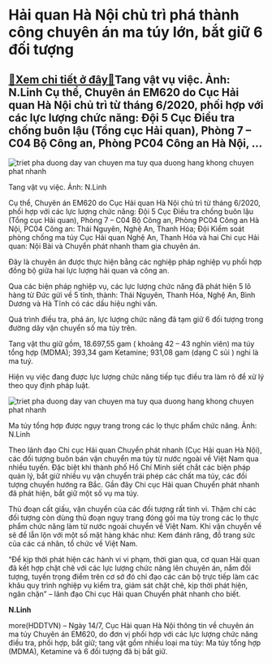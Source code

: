 Hải quan Hà Nội chủ trì phá thành công chuyên án ma túy lớn, bắt giữ 6 đối tượng
================================================================================

[:gift:Xem chi tiết ở đây:gift:](https://hddtvn.com/hai-quan-ha-noi-chu-tri-pha-thanh-cong-chuyen-an-ma-tuy-lon-bat-giu-6-doi-tuong/)Tang vật vụ việc. Ảnh: N.Linh Cụ thể, Chuyên án EM620 do Cục Hải quan Hà Nội chủ trì từ tháng 6/2020, phối hợp với các lực lượng chức năng: Đội 5 Cục Điều tra chống buôn lậu (Tổng cục Hải quan), Phòng 7 – C04 Bộ Công an, Phòng PC04 Công an Hà Nội, …
--------------------------------------------------------------------------------------------------------------------------------------------------------------------------------------------------------------------------------------------------------------










![triet pha duong day van chuyen ma tuy qua duong hang khong chuyen phat nhanh](https://haiquanonline.com.vn/stores/news_dataimages/linhntn/072020/14/13/in_article/2307_DSCF0292.jpg?rt=20200716085325 "Triệt phá đường dây vận chuyển ma túy qua đường hàng không chuyển phát nhanh")


Tang vật vụ việc. Ảnh: N.Linh



Cụ thể, Chuyên án EM620 do Cục Hải quan Hà Nội chủ trì từ tháng 6/2020, phối hợp với các lực lượng chức năng: Đội 5 Cục Điều tra chống buôn lậu (Tổng cục Hải quan), Phòng 7 – C04 Bộ Công an, Phòng PC04 Công an Hà Nội, PC04 Công an: Thái Nguyên, Nghệ An, Thanh Hóa; Đội Kiểm soát phòng chống ma túy Cục Hải quan Nghệ An, Thanh Hóa và hai Chi cục Hải quan: Nội Bài và Chuyển phát nhanh tham gia chuyên án.


Đây là chuyên án được thực hiện bằng các nghiệp pháp nghiệp vụ phối hợp đồng bộ giữa hai lực lượng hải quan và công an.


Qua các biện pháp nghiệp vụ, các lực lượng chức năng đã phát hiện 5 lô hàng từ Đức gửi về 5 tỉnh, thành: Thái Nguyên, Thanh Hóa, Nghệ An, Bình Dương và Hà Tĩnh có các dấu hiệu nghi vấn.


Quá trình điều tra, phá án, lực lượng chức năng đã tạm giữ 6 đối tượng trong đường dây vận chuyển số ma túy trên.


Tang vật thu giữ gồm, 18.697,55 gam ( khoảng 42 – 43 nghìn viên) ma túy tổng hợp (MDMA); 393,34 gam Ketamine; 931,08 gam (dạng C sủi ) nghi là ma tuý.


Hiện vụ việc đang được lực lượng chức năng tiếp tục điều tra làm rõ để xử lý theo quy định pháp luật.





![triet pha duong day van chuyen ma tuy qua duong hang khong chuyen phat nhanh](https://haiquanonline.com.vn/stores/news_dataimages/linhntn/072020/14/13/in_article/2633_DSCF0193.jpg?rt=20200716085325 "Triệt phá đường dây vận chuyển ma túy qua đường hàng không chuyển phát nhanh")


Ma túy tổng hợp được ngụy trang trong các lọ thực phẩm chức năng. Ảnh: N.Linh



Theo lãnh đạo Chi cục Hải quan Chuyển phát nhanh (Cục Hải quan Hà Nội), các đối tượng buôn bán vận chuyển ma túy từ nước ngoài về Việt Nam qua nhiều tuyến. Đặc biệt khi thành phố Hồ Chí Minh siết chắt các biện pháp quản lý, bắt giữ nhiều vụ vận chuyển trái phép các chất ma túy, các đối tượng chuyển hướng ra Bắc. Gần đây Chi cục Hải quan Chuyển phát nhanh đã phát hiện, bắt giữ một số vụ ma túy.


Thủ đoạn cất giấu, vận chuyển của các đối tượng rất tinh vi. Thậm chí các đối tượng còn dùng thủ đoạn ngụy trang đóng gói ma túy trong các lọ thực phẩm chức năng làm từ nước ngoài chuyển về Việt Nam. Khi vận chuyển về sẽ để lẫn lộn với một số mặt hàng khác như: Kem đánh răng, đồ trang sức của các cá nhân, tổ chức về Việt Nam.


“Để kịp thời phát hiện các hành vi vi phạm, thời gian qua, cơ quan Hải quan đã kết hợp chặt chẽ với các lực lượng chức năng lên chuyên án, nắm đối tượng, tuyến trọng điểm trên cơ sở đó chỉ đạo các cán bộ trực tiếp làm các khâu quy trình nghiệp vụ kiểm tra, giám sát chặt chẽ, kịp thời phát hiện, ngăn chặn” – lãnh đạo Chi cục Hải quan Chuyển phát nhanh cho biết.










**N.Linh**



more(HDDTVN) – Ngày 14/7, Cục Hải quan Hà Nội thông tin về chuyên án ma túy Chuyên án EM620, do đơn vị phối hợp với các lực lượng chức năng điều tra, phối hợp, bắt giữ; tang vật gồm nhiều loại ma túy: Ma túy tổng hợp (MDMA), Ketamine và 6 đối tượng đã bị bắt giữ.


